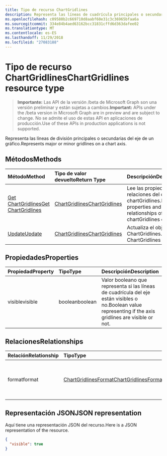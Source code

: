 ```yaml
---
title: Tipo de recurso ChartGridlines
description: Representa las líneas de cuadrícula principales o secundarias del eje de un gráfico.
ms.openlocfilehash: c09580b2c669710d8aabf60e31c3c36965bfaa6a
ms.sourcegitcommit: 334e84b4aed63162bcc31831cffd6d363dafee02
ms.translationtype: MT
ms.contentlocale: es-ES
ms.lasthandoff: 11/29/2018
ms.locfileid: "27083188"
---
```

# <a name="chartgridlines-resource-type"></a><span data-ttu-id="c637d-103">Tipo de recurso ChartGridlines</span><span class="sxs-lookup"><span data-stu-id="c637d-103">ChartGridlines resource type</span></span>

> <span data-ttu-id="c637d-104">**Importante:** Las API de la versión /beta de Microsoft Graph son una versión preliminar y están sujetas a cambios.</span><span class="sxs-lookup"><span data-stu-id="c637d-104">**Important:** APIs under the /beta version in Microsoft Graph are in preview and are subject to change.</span></span> <span data-ttu-id="c637d-105">No se admite el uso de estas API en aplicaciones de producción.</span><span class="sxs-lookup"><span data-stu-id="c637d-105">Use of these APIs in production applications is not supported.</span></span>

<span data-ttu-id="c637d-106">Representa las líneas de división principales o secundarias del eje de un gráfico.</span><span class="sxs-lookup"><span data-stu-id="c637d-106">Represents major or minor gridlines on a chart axis.</span></span>


## <a name="methods"></a><span data-ttu-id="c637d-107">Métodos</span><span class="sxs-lookup"><span data-stu-id="c637d-107">Methods</span></span>

| <span data-ttu-id="c637d-108">Método</span><span class="sxs-lookup"><span data-stu-id="c637d-108">Method</span></span>           | <span data-ttu-id="c637d-109">Tipo de valor devuelto</span><span class="sxs-lookup"><span data-stu-id="c637d-109">Return Type</span></span>    |<span data-ttu-id="c637d-110">Descripción</span><span class="sxs-lookup"><span data-stu-id="c637d-110">Description</span></span>|
|:---------------|:--------|:----------|
|[<span data-ttu-id="c637d-111">Get ChartGridlines</span><span class="sxs-lookup"><span data-stu-id="c637d-111">Get ChartGridlines</span></span>](../api/chartgridlines-get.md) | [<span data-ttu-id="c637d-112">ChartGridlines</span><span class="sxs-lookup"><span data-stu-id="c637d-112">ChartGridlines</span></span>](chartgridlines.md) |<span data-ttu-id="c637d-113">Lee las propiedades y relaciones del objeto chartGridlines.</span><span class="sxs-lookup"><span data-stu-id="c637d-113">Read properties and relationships of chartGridlines object.</span></span>|
|[<span data-ttu-id="c637d-114">Update</span><span class="sxs-lookup"><span data-stu-id="c637d-114">Update</span></span>](../api/chartgridlines-update.md) | [<span data-ttu-id="c637d-115">ChartGridlines</span><span class="sxs-lookup"><span data-stu-id="c637d-115">ChartGridlines</span></span>](chartgridlines.md)    |<span data-ttu-id="c637d-116">Actualiza el objeto ChartGridlines.</span><span class="sxs-lookup"><span data-stu-id="c637d-116">Update ChartGridlines object.</span></span> |

## <a name="properties"></a><span data-ttu-id="c637d-117">Propiedades</span><span class="sxs-lookup"><span data-stu-id="c637d-117">Properties</span></span>
| <span data-ttu-id="c637d-118">Propiedad</span><span class="sxs-lookup"><span data-stu-id="c637d-118">Property</span></span>     | <span data-ttu-id="c637d-119">Tipo</span><span class="sxs-lookup"><span data-stu-id="c637d-119">Type</span></span>   |<span data-ttu-id="c637d-120">Descripción</span><span class="sxs-lookup"><span data-stu-id="c637d-120">Description</span></span>|
|:---------------|:--------|:----------|
|<span data-ttu-id="c637d-121">visible</span><span class="sxs-lookup"><span data-stu-id="c637d-121">visible</span></span>|<span data-ttu-id="c637d-122">boolean</span><span class="sxs-lookup"><span data-stu-id="c637d-122">boolean</span></span>|<span data-ttu-id="c637d-123">Valor booleano que representa si las líneas de cuadrícula del eje están visibles o no.</span><span class="sxs-lookup"><span data-stu-id="c637d-123">Boolean value representing if the axis gridlines are visible or not.</span></span>|

## <a name="relationships"></a><span data-ttu-id="c637d-124">Relaciones</span><span class="sxs-lookup"><span data-stu-id="c637d-124">Relationships</span></span>
| <span data-ttu-id="c637d-125">Relación</span><span class="sxs-lookup"><span data-stu-id="c637d-125">Relationship</span></span> | <span data-ttu-id="c637d-126">Tipo</span><span class="sxs-lookup"><span data-stu-id="c637d-126">Type</span></span>   |<span data-ttu-id="c637d-127">Descripción</span><span class="sxs-lookup"><span data-stu-id="c637d-127">Description</span></span>|
|:---------------|:--------|:----------|
|<span data-ttu-id="c637d-128">format</span><span class="sxs-lookup"><span data-stu-id="c637d-128">format</span></span>|[<span data-ttu-id="c637d-129">ChartGridlinesFormat</span><span class="sxs-lookup"><span data-stu-id="c637d-129">ChartGridlinesFormat</span></span>](chartgridlinesformat.md)|<span data-ttu-id="c637d-p102">Representa el formato de las líneas de cuadrícula del gráfico. Solo lectura.</span><span class="sxs-lookup"><span data-stu-id="c637d-p102">Represents the formatting of chart gridlines. Read-only.</span></span>|

## <a name="json-representation"></a><span data-ttu-id="c637d-132">Representación JSON</span><span class="sxs-lookup"><span data-stu-id="c637d-132">JSON representation</span></span>

<span data-ttu-id="c637d-133">Aquí tiene una representación JSON del recurso.</span><span class="sxs-lookup"><span data-stu-id="c637d-133">Here is a JSON representation of the resource.</span></span>

<!-- {
  "blockType": "resource",
  "optionalProperties": [

  ],
  "@odata.type": "microsoft.graph.chartGridLines"
}-->

```json
{
  "visible": true
}

```

<!-- uuid: 8fcb5dbc-d5aa-4681-8e31-b001d5168d79
2015-10-25 14:57:30 UTC -->
<!-- {
  "type": "#page.annotation",
  "description": "ChartGridlines resource",
  "keywords": "",
  "section": "documentation",
  "tocPath": ""
}-->